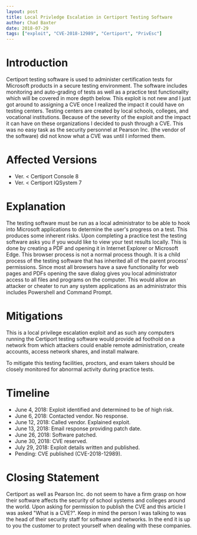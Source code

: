 ```yaml
---
layout: post
title: Local Privledge Escalation in Certiport Testing Software
author: Chad Baxter
date: 2018-07-29
tags: ["exploit", "CVE-2018-12989", "Certiport", "PrivEsc"]
---
```


# Introduction

Certiport testing software is used to administer certification tests for Microsoft products in a secure testing environment. The software includes monitoring and auto-grading of tests as well as a practice test functionality which will be covered in more depth below. This exploit is not new and I just got around to assigning a CVE once I realized the impact it could have on testing centers. Testing centers are created by local schools, colleges, and vocational institutions. Because of the severity of the exploit and the impact it can have on these organizations I decided to push through a CVE. This was no easy task as the security personnel at Pearson Inc. (the vendor of the software) did not know what a CVE was until I informed them.

# Affected Versions

- Ver. < Certiport Console 8
- Ver. < Certiport IQSystem 7

# Explanation

The testing software must be run as a local administrator to be able to hook into Microsoft applications to determine the user's progress on a test. This produces some inherent risks. Upon completing a practice test the testing software asks you if you would like to view your test results locally. This is done by creating a PDF and opening it in Internet Explorer or Microsoft Edge. This browser process is not a normal process though. It is a child process of the testing software that has inherited all of the parent process' permissions. Since most all browsers have a save functionality for web pages and PDFs opening the save dialog gives you local administrator access to all files and programs on the computer. This would allow an attacker or cheater to run any system applications as an administrator this includes Powershell and Command Prompt.

# Mitigations

This is a local privilege escalation exploit and as such any computers running the Certiport testing software would provide ad foothold on a network from which attackers could enable remote administration, create accounts, access network shares, and install malware.

To mitigate this testing facilities, proctors, and exam takers should be closely monitored for abnormal activity during practice tests.

# Timeline

- June 4, 2018:    Exploit identified and determined to be of high risk.
- June 6, 2018:    Contacted vendor. No response.
- June 12, 2018:   Called vendor. Explained exploit.
- June 13, 2018:   Email response providing patch date.
- June 26, 2018:   Software patched.
- June 30, 2018:   CVE reserved.
- July 29, 2018:   Exploit details written and published.
- Pending:         CVE published (CVE-2018-12989).

# Closing Statement

Certiport as well as Pearson Inc. do not seem to have a firm grasp on how their software affects the security of school systems and colleges around the world. Upon asking for permission to publish the CVE and this article I was asked "What is a CVE?". Keep in mind the person I was talking to was the head of their security staff for software and networks. In the end it is up to you the customer to protect yourself when dealing with these companies.
